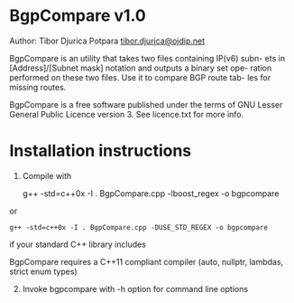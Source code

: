 BgpCompare v1.0
===============

Author: Tibor Djurica Potpara <tibor.djurica@ojdip.net>

BgpCompare is an utility that takes two files containing IP(v6) subn-
ets in [Address]/[Subnet mask] notation and outputs a binary set ope-
ration performed on these two files. Use it to compare BGP route tab-
les for missing routes.

BgpCompare is a free software published under the terms of GNU Lesser
General Public Licence version 3. See licence.txt for more info.

Installation instructions
=========================

1. Compile with 

    g++ -std=c++0x -I . BgpCompare.cpp -lboost_regex -o bgpcompare

or

    g++ -std=c++0x -I . BgpCompare.cpp -DUSE_STD_REGEX -o bgpcompare

if your standard C++ library includes <regex>

BgpCompare requires a C++11 compliant compiler (auto, nullptr, lambdas,
strict enum types)

2. Invoke bgpcompare with -h option for command line options
